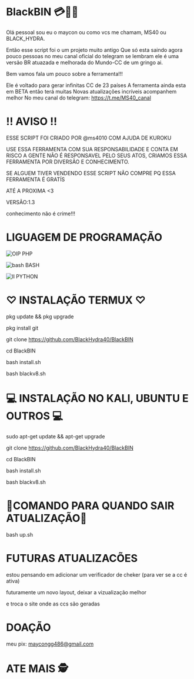 # BlackBIN 💳👨‍💻
Olá pessoal sou eu o maycon ou como vcs me chamam, MS40
ou BLACK_HYDRA.

Então esse script foi o um projeto muito antigo 
Que só esta saindo agora pouco pessoas no meu canal oficial do telegram se lembram
ele é uma versão BR atuazada e melhorada do Mundo-CC de um gringo ai.

Bem vamos fala um pouco sobre a ferramenta!!!

Ele é voltado para gerar infinitas CC de 23 países
A ferramenta ainda esta em BETA então terá muitas
Novas atualizações incríveis acompanhem melhor
No meu canal do telegram: https://t.me/MS40_canal

# !! AVISO !!
ESSE SCRIPT FOI CRIADO POR @ms4010 COM AJUDA DE KUROKU 

USE ESSA FERRAMENTA COM SUA RESPONSABILIDADE E CONTA EM RISCO
A GENTE NÃO É RESPONSAVEL PELO SEUS ATOS, CRIAMOS ESSA FERRAMENTA POR 
DIVERSÃO E CONHECIMENTO.

SE ALGUEM TIVER VENDENDO ESSE SCRIPT NÃO COMPRE PQ ESSA FERRAMENTA É GRATÍS

ATÉ A PROXIMA <3

VERSÃO:1.3

conhecimento não é crime!!!

# LIGUAGEM DE PROGRAMAÇÃO
   ![OIP ](https://user-images.githubusercontent.com/112259891/194378304-1db40b74-2631-486d-8de2-64a87a75cc43.png) PHP


   ![bash ](https://user-images.githubusercontent.com/112259891/194378886-94d84ded-f3b6-42f0-9901-9bfd3c56dea8.png) BASH

   ![ll ](https://user-images.githubusercontent.com/112259891/194379252-f6fab910-d0f6-4005-b3de-bfe56ec49a80.png) PYTHON


# ♡ INSTALAÇÃO TERMUX ♡
pkg update && pkg upgrade 

pkg install git 

git clone https://github.com/BlackHydra40/BlackBIN 

cd BlackBIN

bash install.sh 

bash blackv8.sh 

# 💻 INSTALAÇÃO NO KALI, UBUNTU E OUTROS 💻
sudo apt-get update && apt-get upgrade 

git clone https://github.com/BlackHydra40/BlackBIN 

cd BlackBIN

bash install.sh 

bash blackv8.sh 

# 🔴COMANDO PARA QUANDO SAIR ATUALIZAÇÃO🔴
bash up.sh 

# FUTURAS ATUALIZACÕES

estou pensando em adicionar um verificador de cheker (para ver se a cc é ativa)

futuramente um novo layout, deixar a vizualização melhor 

e troca o site onde as ccs são geradas

# DOAÇÃO

meu pix: maycongg486@gmail.com

# ATE MAIS 🕵



